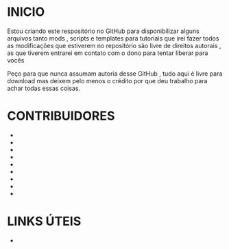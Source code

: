 # INICIO
Estou criando este respositório no GitHub para disponibilizar alguns arquivos tanto mods , scripts e templates para tutoriais que irei fazer
todos as modificações que estiverem no reposítório são livre de direitos autorais , as que tiverem entrarei em contato com o dono para tentar liberar para vocês

Peço para que nunca assumam autoria desse GitHub , tudo aqui é livre para download mas deixem pelo menos o crédito por que deu trabalho 
para achar todas essas coisas.

# CONTRIBUIDORES

-
-
-
-
-
-
-
-
-

# LINKS ÚTEIS
- 
